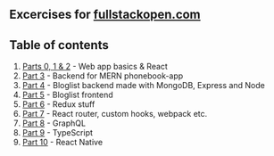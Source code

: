 ## Excercises for [fullstackopen.com](https://fullstackopen.com/)

## Table of contents
1. [Parts 0, 1 & 2](./fullStackMooc/) - Web app basics & React
2. [Part 3](./fullStackMooc-part3/) - Backend for MERN phonebook-app
3. [Part 4](./fullStackMooc-part4/) - Bloglist backend made with MongoDB, Express and Node
4. [Part 5](./fullStackMooc-part5/) - Bloglist frontend
5. [Part 6](./fullStackMooc-part6/) - Redux stuff
6. [Part 7](./fullStackMooc-part7/) - React router, custom hooks, webpack etc.
7. [Part 8](./fullStackMooc-part8/) -  GraphQL
8. [Part 9](./fullStackMooc-part9/) - TypeScript
9. [Part 10](./fullStackMooc-part10/) - React Native
